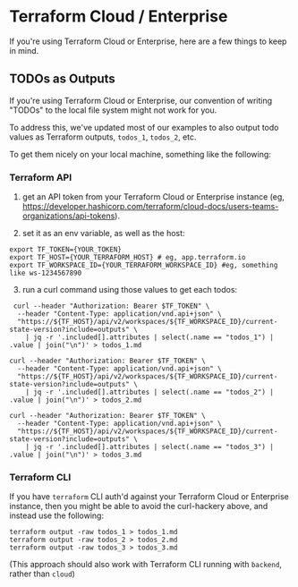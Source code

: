 # Terraform Cloud / Enterprise

If you're using Terraform Cloud or Enterprise, here are a few things to keep in mind.


## TODOs as Outputs
If you're using Terraform Cloud or Enterprise, our convention of writing "TODOs" to the local file
system might not work for you.

To address this, we've updated most of our examples to also output todo values as Terraform
outputs, `todos_1`, `todos_2`, etc.

To get them nicely on your local machine, something like the following:

### Terraform API
  1. get an API token from your Terraform Cloud or Enterprise instance (eg, https://developer.hashicorp.com/terraform/cloud-docs/users-teams-organizations/api-tokens).

  2. set it as an env variable, as well as the host:
```shell
export TF_TOKEN={YOUR_TOKEN}
export TF_HOST={YOUR_TERRAFORM_HOST} # eg, app.terraform.io
export TF_WORKSPACE_ID={YOUR_TERRAFORM_WORKSPACE_ID} #eg, something like ws-1234567890
```

  3. run a curl command using those values to get each todos:

```shell
 curl --header "Authorization: Bearer $TF_TOKEN" \
  --header "Content-Type: application/vnd.api+json" \
  "https://${TF_HOST}/api/v2/workspaces/${TF_WORKSPACE_ID}/current-state-version?include=outputs" \
    | jq -r '.included[].attributes | select(.name == "todos_1") | .value | join("\n")' > todos_1.md

curl --header "Authorization: Bearer $TF_TOKEN" \
  --header "Content-Type: application/vnd.api+json" \
  "https://${TF_HOST}/api/v2/workspaces/${TF_WORKSPACE_ID}/current-state-version?include=outputs" \
    | jq -r '.included[].attributes | select(.name == "todos_2") | .value | join("\n")' > todos_2.md

curl --header "Authorization: Bearer $TF_TOKEN" \
  --header "Content-Type: application/vnd.api+json" \
  "https://${TF_HOST}/api/v2/workspaces/${TF_WORKSPACE_ID}/current-state-version?include=outputs" \
    | jq -r '.included[].attributes | select(.name == "todos_3") | .value | join("\n")' > todos_3.md
```

### Terraform CLI

If you have `terraform` CLI auth'd against your Terraform Cloud or Enterprise instance, then
you might be able to avoid the curl-hackery above, and instead use the following:

```shell
terraform output -raw todos_1 > todos_1.md
terraform output -raw todos_2 > todos_2.md
terraform output -raw todos_3 > todos_3.md
```

(This approach should also work with Terraform CLI running with `backend`, rather than `cloud`)
